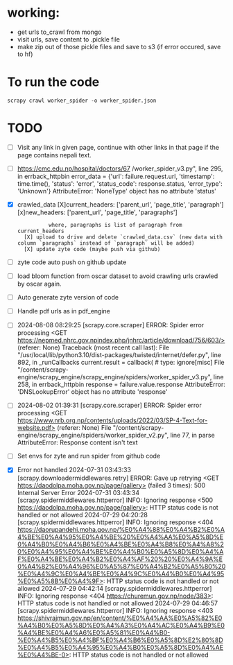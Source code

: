 # working:

- get urls to_crawl from mongo
- visit urls, save content to .pickle file
- make zip out of those pickle files and save to s3 (if error occured, save to hf)

# To run the code

`scrapy crawl worker_spider -o worker_spider.json`

# TODO

- [ ] Visit any link in given page, continue with other links in that page if the page contains nepali text.
- [ ] https://cmc.edu.np/hospital/doctors/67
      /worker_spider_v3.py", line 295, in errback_httpbin
      error_data = {'url': failure.request.url, 'timestamp': time.time(), 'status': 'error', 'status_code': response.status, 'error_type': 'Unknown'}
      AttributeError: 'NoneType' object has no attribute 'status'
- [x] crawled_data
      [X]current_headers: ['parent_url', 'page_title', 'paragraph']
      [x]new_headers: ['parent_url', 'page_title', 'paragraphs']

                where, paragraphs is list of paragraph from current_headers
        [X] upload to drive and delete `crawled_data.csv` (new data with column `paragraphs` instead of `paragraph` will be added)
        [X] update zyte code (maybe push via github)

- [ ] zyte code auto push on github update
- [ ] load bloom function from oscar dataset to avoid crawling urls crawled by oscar again.
- [ ] Auto generate zyte version of code
- [ ] Handle pdf urls as in pdf_engine
- [ ] 2024-08-08 08:29:25 [scrapy.core.scraper] ERROR: Spider error processing <GET https://nepmed.nhrc.gov.npindex.php/jnhrc/article/download/756/603/> (referer: None)
      Traceback (most recent call last):
      File "/usr/local/lib/python3.10/dist-packages/twisted/internet/defer.py", line 892, in \_runCallbacks
      current.result = callback( # type: ignore[misc]
      File "/content/scrapy-engine/scrapy_engine/scrapy_engine/spiders/worker_spider_v3.py", line 258, in errback_httpbin
      response = failure.value.response
      AttributeError: 'DNSLookupError' object has no attribute 'response'

- [ ] 2024-08-02 01:39:31 [scrapy.core.scraper] ERROR: Spider error processing <GET https://www.nrb.org.np/contents/uploads/2022/03/SP-4-Text-for-website.pdf> (referer: None)
      File "/content/scrapy-engine/scrapy_engine/spiders/worker_spider_v2.py", line 77, in parse
      AttributeError: Response content isn't text

- [ ] Set envs for zyte and run spider from github code

- [x] Error not handled
      2024-07-31 03:43:33 [scrapy.downloadermiddlewares.retry] ERROR: Gave up retrying <GET https://daodolpa.moha.gov.np/page/gallery> (failed 3 times): 500 Internal Server Error
      2024-07-31 03:43:34 [scrapy.spidermiddlewares.httperror] INFO: Ignoring response <500 https://daodolpa.moha.gov.np/page/gallery>: HTTP status code is not handled or not allowed
      2024-07-29 04:20:28 [scrapy.spidermiddlewares.httperror] INFO: Ignoring response <404 https://daorupandehi.moha.gov.np/%E0%A4%88%E0%A4%B2%E0%A4%BE%E0%A4%95%E0%A4%BE%20%E0%A4%AA%E0%A5%8D%E0%A4%B0%E0%A4%B6%E0%A4%BE%E0%A4%B8%E0%A4%A8%20%E0%A4%95%E0%A4%BE%E0%A4%B0%E0%A5%8D%E0%A4%AF%E0%A4%BE%E0%A4%B2%E0%A4%AF%20%20%E0%A4%9A%E0%A4%82%E0%A4%96%E0%A5%87%E0%A4%B2%E0%A5%80%20%E0%A4%9C%E0%A4%BE%E0%A4%9C%E0%A4%B0%E0%A4%95%E0%A5%8B%E0%A4%9F>: HTTP status code is not handled or not allowed
      2024-07-29 04:42:14 [scrapy.spidermiddlewares.httperror] INFO: Ignoring response <404 https://churemun.gov.np/node/383>: HTTP status code is not handled or not allowed
      2024-07-29 04:46:57 [scrapy.spidermiddlewares.httperror] INFO: Ignoring response <403 https://shivrajmun.gov.np/en/content/%E0%A4%AA%E0%A5%82%E0%A4%B0%E0%A5%8D%E0%A4%A3%E0%A4%AC%E0%A4%B9%E0%A4%BE%E0%A4%A6%E0%A5%81%E0%A4%B0-%E0%A4%B5%E0%A4%BF%E0%A4%B6%E0%A5%8D%E2%80%8D%E0%A4%B5%E0%A4%95%E0%A4%B0%E0%A5%8D%E0%A4%AE%E0%A4%BE-0>: HTTP status code is not handled or not allowed
